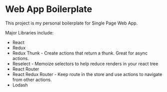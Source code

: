 # Web App Boilerplate
This project is my personal boilerplate for Single Page Web App.

Major Libraries include:
* React
* Redux
 * Redux Thunk - Create actions that return a thunk. Great for async actions.
 * Reselect - Memoize selectors to help reduce renders in your react tree
* React Router
 * React Redux Router - Keep route in the store and use actions to navigate from other actions.
* Lodash
